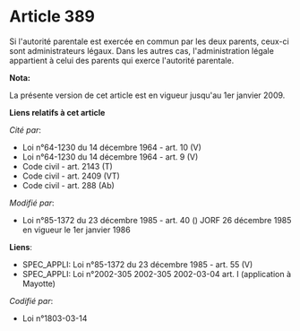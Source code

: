 # Article 389

Si l'autorité parentale est exercée en commun par les deux parents, ceux-ci sont administrateurs légaux. Dans les autres cas,
l'administration légale appartient à celui des parents qui exerce l'autorité parentale.

**Nota:**

La présente version de cet article est en vigueur jusqu'au 1er janvier 2009.

**Liens relatifs à cet article**

_Cité par_:

  - Loi n°64-1230 du 14 décembre 1964 - art. 10 (V)
  - Loi n°64-1230 du 14 décembre 1964 - art. 9 (V)
  - Code civil - art. 2143 (T)
  - Code civil - art. 2409 (VT)
  - Code civil - art. 288 (Ab)

_Modifié par_:

  - Loi n°85-1372 du 23 décembre 1985 - art. 40 () JORF 26 décembre 1985 en vigueur le 1er janvier 1986

**Liens**:

  - SPEC_APPLI: Loi n°85-1372 du 23 décembre 1985 - art. 55 (V)
  - SPEC_APPLI: Loi n°2002-305 2002-305 2002-03-04 art. I (application à Mayotte)

_Codifié par_:

  - Loi n°1803-03-14
